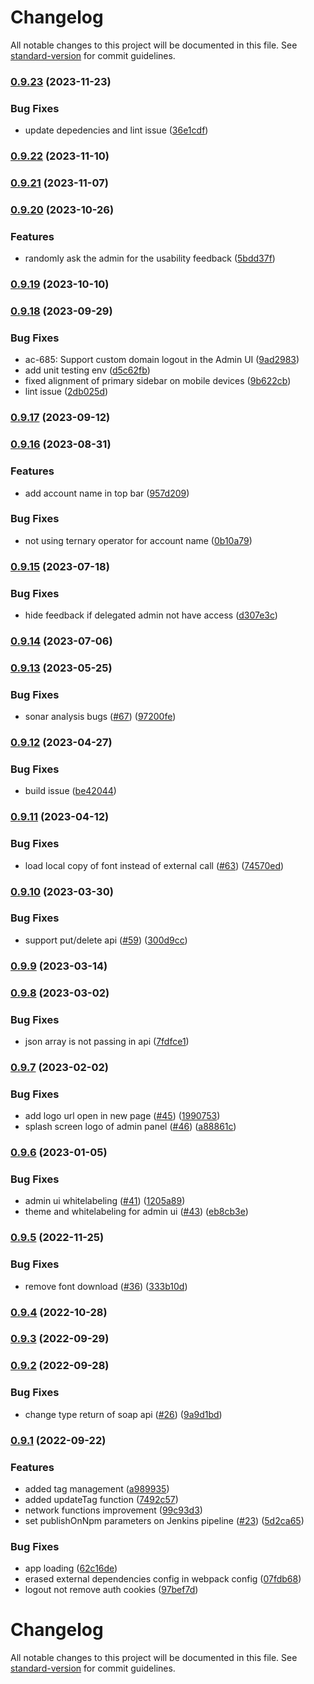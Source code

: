 # Changelog

All notable changes to this project will be documented in this file. See [standard-version](https://github.com/conventional-changelog/standard-version) for commit guidelines.

### [0.9.23](https://github.com/zextras/carbonio-admin-ui/compare/v0.9.22...v0.9.23) (2023-11-23)


### Bug Fixes

* update depedencies and lint issue ([36e1cdf](https://github.com/zextras/carbonio-admin-ui/commit/36e1cdf781397902d3e18126133411d33c52a5f3))

### [0.9.22](https://github.com/zextras/carbonio-admin-ui/compare/v0.9.21...v0.9.22) (2023-11-10)

### [0.9.21](https://github.com/zextras/carbonio-admin-ui/compare/v0.9.20...v0.9.21) (2023-11-07)

### [0.9.20](https://github.com/zextras/carbonio-admin-ui/compare/v0.9.19...v0.9.20) (2023-10-26)


### Features

* randomly ask the admin for the usability feedback ([5bdd37f](https://github.com/zextras/carbonio-admin-ui/commit/5bdd37fed353fa2180d08eeb124d432dc713acf2))

### [0.9.19](https://github.com/zextras/carbonio-admin-ui/compare/v0.9.18...v0.9.19) (2023-10-10)

### [0.9.18](https://github.com/zextras/carbonio-admin-ui/compare/v0.9.17...v0.9.18) (2023-09-29)


### Bug Fixes

* ac-685: Support custom domain logout in the Admin UI ([9ad2983](https://github.com/zextras/carbonio-admin-ui/commit/9ad29837b9b76131be4beab52210d506d50833e7))
* add unit testing env ([d5c62fb](https://github.com/zextras/carbonio-admin-ui/commit/d5c62fb7f94ba7ba7663c850375cf1571e24b6de))
* fixed alignment of primary sidebar on mobile devices ([9b622cb](https://github.com/zextras/carbonio-admin-ui/commit/9b622cbd35b711fdbe5e69c45b89d2b1d0c41d83))
* lint issue ([2db025d](https://github.com/zextras/carbonio-admin-ui/commit/2db025d7e79ab92bb7796052b95b9c52b9c5de41))

### [0.9.17](https://github.com/zextras/carbonio-admin-ui/compare/v0.9.16...v0.9.17) (2023-09-12)

### [0.9.16](https://github.com/zextras/carbonio-admin-ui/compare/v0.9.15...v0.9.16) (2023-08-31)


### Features

* add account name in top bar ([957d209](https://github.com/zextras/carbonio-admin-ui/commit/957d209fd3388974aad0980f39bc07b2a4336727))


### Bug Fixes

* not using ternary operator for account name ([0b10a79](https://github.com/zextras/carbonio-admin-ui/commit/0b10a79442b45216e780e5f0009328a6d9e8a3fe))

### [0.9.15](https://github.com/zextras/carbonio-admin-ui/compare/v0.9.14...v0.9.15) (2023-07-18)


### Bug Fixes

* hide feedback if delegated admin not have access ([d307e3c](https://github.com/zextras/carbonio-admin-ui/commit/d307e3c5e0c4c351eee14cd30dbc45c18c56e6e5))

### [0.9.14](https://github.com/zextras/carbonio-admin-ui/compare/v0.9.13...v0.9.14) (2023-07-06)

### [0.9.13](https://github.com/zextras/carbonio-admin-ui/compare/v0.9.12...v0.9.13) (2023-05-25)


### Bug Fixes

* sonar analysis bugs ([#67](https://github.com/zextras/carbonio-admin-ui/issues/67)) ([97200fe](https://github.com/zextras/carbonio-admin-ui/commit/97200fee1aa5e8bbc973cebd9b9ba02e4a5d34af))

### [0.9.12](https://github.com/zextras/carbonio-admin-ui/compare/v0.9.11...v0.9.12) (2023-04-27)


### Bug Fixes

* build issue ([be42044](https://github.com/zextras/carbonio-admin-ui/commit/be42044f7c70dc3689f799e40bdbd412bcacb4b6))

### [0.9.11](https://github.com/zextras/carbonio-admin-ui/compare/v0.9.10...v0.9.11) (2023-04-12)


### Bug Fixes

* load local copy of font instead of external call ([#63](https://github.com/zextras/carbonio-admin-ui/issues/63)) ([74570ed](https://github.com/zextras/carbonio-admin-ui/commit/74570ed2bfcd010c24c5de257e11fe966b7e2a5d))

### [0.9.10](https://github.com/zextras/carbonio-admin-ui/compare/v0.9.9...v0.9.10) (2023-03-30)


### Bug Fixes

* support put/delete api ([#59](https://github.com/zextras/carbonio-admin-ui/issues/59)) ([300d9cc](https://github.com/zextras/carbonio-admin-ui/commit/300d9cc5cc0f29caa190189571c0baf0235855a5))

### [0.9.9](https://github.com/zextras/carbonio-admin-ui/compare/v0.9.8...v0.9.9) (2023-03-14)

### [0.9.8](https://github.com/zextras/carbonio-admin-ui/compare/v0.9.7...v0.9.8) (2023-03-02)


### Bug Fixes

* json array is not passing in api ([7fdfce1](https://github.com/zextras/carbonio-admin-ui/commit/7fdfce161c19a513664c74d47973dc439f3b5328))

### [0.9.7](https://github.com/zextras/carbonio-admin-ui/compare/v0.9.6...v0.9.7) (2023-02-02)


### Bug Fixes

* add logo url open in new page ([#45](https://github.com/zextras/carbonio-admin-ui/issues/45)) ([1990753](https://github.com/zextras/carbonio-admin-ui/commit/19907538c74391c8ebe47c43c02ace4a54fe2e8e))
* splash screen logo of admin panel ([#46](https://github.com/zextras/carbonio-admin-ui/issues/46)) ([a88861c](https://github.com/zextras/carbonio-admin-ui/commit/a88861c9ac405d446492a1d497c1918359d5297e))

### [0.9.6](https://github.com/zextras/carbonio-admin-ui/compare/v0.9.5...v0.9.6) (2023-01-05)


### Bug Fixes

* admin ui whitelabeling ([#41](https://github.com/zextras/carbonio-admin-ui/issues/41)) ([1205a89](https://github.com/zextras/carbonio-admin-ui/commit/1205a8982e6b6069af704ffad9f5d34890687148))
* theme and whitelabeling for admin ui ([#43](https://github.com/zextras/carbonio-admin-ui/issues/43)) ([eb8cb3e](https://github.com/zextras/carbonio-admin-ui/commit/eb8cb3e1181cea3dd0da8307eb4e29c6426164e0))

### [0.9.5](https://github.com/zextras/carbonio-admin-ui/compare/v0.9.4...v0.9.5) (2022-11-25)


### Bug Fixes

* remove font download ([#36](https://github.com/zextras/carbonio-admin-ui/issues/36)) ([333b10d](https://github.com/zextras/carbonio-admin-ui/commit/333b10d02a245487a5d154f082c08eb84f1c2fe2))

### [0.9.4](https://github.com/zextras/carbonio-admin-ui/compare/v0.9.3...v0.9.4) (2022-10-28)

### [0.9.3](https://github.com/zextras/carbonio-admin-ui/compare/v0.9.2...v0.9.3) (2022-09-29)

### [0.9.2](https://github.com/zextras/carbonio-admin-ui/compare/v0.9.1...v0.9.2) (2022-09-28)


### Bug Fixes

* change type return of soap api ([#26](https://github.com/zextras/carbonio-admin-ui/issues/26)) ([9a9d1bd](https://github.com/zextras/carbonio-admin-ui/commit/9a9d1bdc1b056364340e17b702e6768e57e64b91))

### [0.9.1](https://github.com/zextras/carbonio-admin-ui/compare/v0.4.3-rc.0...v0.9.1) (2022-09-22)


### Features

* added tag management ([a989935](https://github.com/zextras/carbonio-admin-ui/commit/a989935fe10954bbbb353ed5fce9c66e08aeb986))
* added updateTag function ([7492c57](https://github.com/zextras/carbonio-admin-ui/commit/7492c57ad4cc4a7f0712a2abfda313383680683a))
* network functions improvement ([99c93d3](https://github.com/zextras/carbonio-admin-ui/commit/99c93d35d6c5606a8357ea1d542b1f25c7537f0a))
* set publishOnNpm parameters on Jenkins pipeline  ([#23](https://github.com/zextras/carbonio-admin-ui/issues/23)) ([5d2ca65](https://github.com/zextras/carbonio-admin-ui/commit/5d2ca65c028f177cbac091e73806a887eccc9586))


### Bug Fixes

* app loading ([62c16de](https://github.com/zextras/carbonio-admin-ui/commit/62c16deabd8dcce1ac1564851cad869cb8a50230))
* erased external dependencies config in webpack config ([07fdb68](https://github.com/zextras/carbonio-admin-ui/commit/07fdb68fa5884fa370f2fabbcc54645b61a0ee63))
* logout not remove auth cookies ([97bef7d](https://github.com/zextras/carbonio-admin-ui/commit/97bef7de697fed3bfc26de6fa5adc4e55cb00773))

# Changelog

All notable changes to this project will be documented in this file. See [standard-version](https://github.com/conventional-changelog/standard-version) for commit guidelines.
